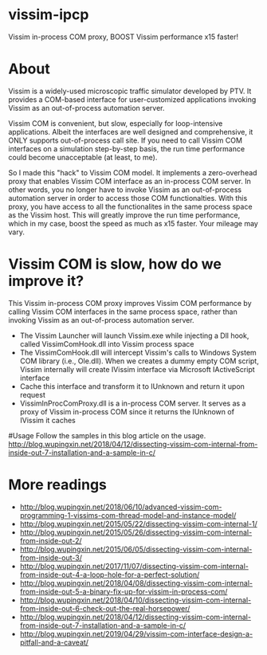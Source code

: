 # vissim-ipcp
Vissim in-process COM proxy, BOOST Vissim performance x15 faster!

# About
Vissim is a widely-used microscopic traffic simulator developed by PTV.  It provides a COM-based interface for user-customized applications invoking Vissim as an out-of-process automation server.

Vissim COM is convenient, but slow, especially for loop-intensive applications.  Albeit the interfaces are well designed and comprehensive, it ONLY supports out-of-process call site.  If you need to call Vissim COM interfaces on a simulation step-by-step basis, the run time performance could become unacceptable (at least, to me).

So I made this "hack" to Vissim COM model. It implements a zero-overhead proxy that enables Vissim COM interface as an in-process COM server. In other words, you no longer have to invoke Vissim as an out-of-process automation server in order to access those COM functionalties.  With this proxy, you have access to all the functionalites in the same process space as the Vissim host. This will greatly improve the run time performance,  which in my case,  boost the speed as much as x15 faster. Your mileage may vary.

# Vissim COM is slow, how do we improve it?
This Vissim in-process COM proxy improves Vissim COM performance by calling Vissim COM interfaces in the same process space, rather than invoking Vissim as an out-of-process automation server.

- The Vissim Launcher will launch Vissim.exe while injecting a Dll hook, called VissimComHook.dll into Vissim process space
- The VissimComHook.dll will intercept Vissim's calls to Windows System COM library (i.e., Ole.dll). When we creates a dummy empty COM script, Vissim internally will create IVissim interface via Microsoft IActiveScript interface
-  Cache this interface and transform it to IUnknown and return it upon request
- VissimInProcComProxy.dll is a in-process COM server. It serves as a proxy of Vissim in-process COM since it returns the IUnknown of IVissim it caches

#Usage
Follow the samples in this blog article on the usage. http://blog.wupingxin.net/2018/04/12/dissecting-vissim-com-internal-from-inside-out-7-installation-and-a-sample-in-c/

# More readings

- http://blog.wupingxin.net/2018/06/10/advanced-vissim-com-programming-1-vissims-com-thread-model-and-instance-model/
- http://blog.wupingxin.net/2015/05/22/dissecting-vissim-com-internal-1/
- http://blog.wupingxin.net/2015/05/26/dissecting-vissim-com-internal-from-inside-out-2/
- http://blog.wupingxin.net/2015/06/05/dissecting-vissim-com-internal-from-inside-out-3/
- http://blog.wupingxin.net/2017/11/07/dissecting-vissim-com-internal-from-inside-out-4-a-loop-hole-for-a-perfect-solution/
- http://blog.wupingxin.net/2018/04/08/dissecting-vissim-com-internal-from-inside-out-5-a-binary-fix-up-for-vissim-in-process-com/
- http://blog.wupingxin.net/2018/04/10/dissecting-vissim-com-internal-from-inside-out-6-check-out-the-real-horsepower/
- http://blog.wupingxin.net/2018/04/12/dissecting-vissim-com-internal-from-inside-out-7-installation-and-a-sample-in-c/
- http://blog.wupingxin.net/2019/04/29/vissim-com-interface-design-a-pitfall-and-a-caveat/
